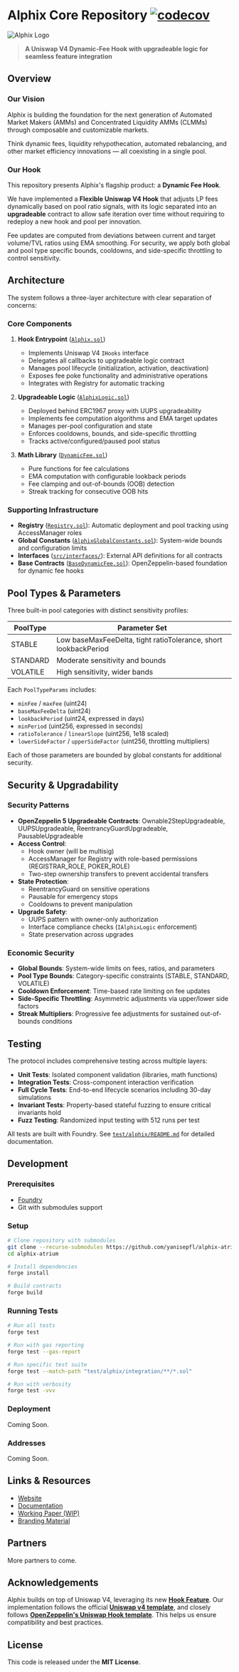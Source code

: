 # Alphix Core Repository  [![codecov](https://codecov.io/github/yanisepfl/alphix-public/graph/badge.svg?token=JX37PW6PZA)](https://codecov.io/github/yanisepfl/alphix-public)

![Alphix Logo](./branding-materials/logos/type/LogoTypeWhite.png)

> **A Uniswap V4 Dynamic-Fee Hook with upgradeable logic for seamless feature integration**


## Overview 


### Our Vision

Alphix is building the foundation for the next generation of Automated Market Makers (AMMs) and Concentrated Liquidity AMMs (CLMMs) through composable and customizable markets.

Think dynamic fees, liquidity rehypothecation, automated rebalancing, and other market efficiency innovations — all coexisting in a single pool.

### Our Hook

This repository presents Alphix's flagship product: a **Dynamic Fee Hook**.

We have implemented a **Flexible Uniswap V4 Hook** that adjusts LP fees dynamically based on pool ratio signals, with its logic separated into an **upgradeable** contract to allow safe iteration over time without requiring to redeploy a new hook and pool per innovation. 

Fee updates are computed from deviations between current and target volume/TVL ratios using EMA smoothing. For security, we apply both global and pool type specific bounds, cooldowns, and side-specific throttling to control sensitivity.

## Architecture

The system follows a three-layer architecture with clear separation of concerns:

### Core Components

1. **Hook Entrypoint** ([`Alphix.sol`](src/Alphix.sol))
   - Implements Uniswap V4 `IHooks` interface
   - Delegates all callbacks to upgradeable logic contract
   - Manages pool lifecycle (initialization, activation, deactivation)
   - Exposes fee poke functionality and administrative operations
   - Integrates with Registry for automatic tracking

2. **Upgradeable Logic** ([`AlphixLogic.sol`](src/AlphixLogic.sol))
   - Deployed behind ERC1967 proxy with UUPS upgradeability
   - Implements fee computation algorithms and EMA target updates
   - Manages per-pool configuration and state
   - Enforces cooldowns, bounds, and side-specific throttling
   - Tracks active/configured/paused pool status

3. **Math Library** ([`DynamicFee.sol`](src/libraries/DynamicFee.sol))
   - Pure functions for fee calculations
   - EMA computation with configurable lookback periods
   - Fee clamping and out-of-bounds (OOB) detection
   - Streak tracking for consecutive OOB hits

### Supporting Infrastructure

- **Registry** ([`Registry.sol`](src/Registry.sol)): Automatic deployment and pool tracking using AccessManager roles
- **Global Constants** ([`AlphixGlobalConstants.sol`](src/libraries/AlphixGlobalConstants.sol)): System-wide bounds and configuration limits
- **Interfaces** ([`src/interfaces/`](src/interfaces/)): External API definitions for all contracts
- **Base Contracts** ([`BaseDynamicFee.sol`](src/BaseDynamicFee.sol)): OpenZeppelin-based foundation for dynamic fee hooks

## Pool Types & Parameters

Three built-in pool categories with distinct sensitivity profiles:

| PoolType  | Parameter Set                  |
|-----------|--------------------------------|
| STABLE    | Low baseMaxFeeDelta, tight ratioTolerance, short lookbackPeriod |
| STANDARD  | Moderate sensitivity and bounds |
| VOLATILE  | High sensitivity, wider bands   |

Each `PoolTypeParams` includes:

- `minFee` / `maxFee` (uint24)
- `baseMaxFeeDelta` (uint24)  
- `lookbackPeriod` (uint24, expressed in days)  
- `minPeriod` (uint256, expressed in seconds)  
- `ratioTolerance` / `linearSlope` (uint256, 1e18 scaled)  
- `lowerSideFactor` / `upperSideFactor` (uint256, throttling multipliers)

Each of those parameters are bounded by global constants for additional security.

## Security & Upgradability

### Security Patterns

- **OpenZeppelin 5 Upgradeable Contracts**: Ownable2StepUpgradeable, UUPSUpgradeable, ReentrancyGuardUpgradeable, PausableUpgradeable
- **Access Control**:
  - Hook owner (will be multisig)
  - AccessManager for Registry with role-based permissions (REGISTRAR_ROLE, POKER_ROLE)
  - Two-step ownership transfers to prevent accidental transfers
- **State Protection**:
  - ReentrancyGuard on sensitive operations
  - Pausable for emergency stops
  - Cooldowns to prevent manipulation
- **Upgrade Safety**:
  - UUPS pattern with owner-only authorization
  - Interface compliance checks (`IAlphixLogic` enforcement)
  - State preservation across upgrades

### Economic Security

- **Global Bounds**: System-wide limits on fees, ratios, and parameters
- **Pool Type Bounds**: Category-specific constraints (STABLE, STANDARD, VOLATILE)
- **Cooldown Enforcement**: Time-based rate limiting on fee updates
- **Side-Specific Throttling**: Asymmetric adjustments via upper/lower side factors
- **Streak Multipliers**: Progressive fee adjustments for sustained out-of-bounds conditions

## Testing

The protocol includes comprehensive testing across multiple layers:

- **Unit Tests**: Isolated component validation (libraries, math functions)
- **Integration Tests**: Cross-component interaction verification
- **Full Cycle Tests**: End-to-end lifecycle scenarios including 30-day simulations
- **Invariant Tests**: Property-based stateful fuzzing to ensure critical invariants hold
- **Fuzz Testing**: Randomized input testing with 512 runs per test

All tests are built with Foundry. See [`test/alphix/README.md`](test/alphix/README.md) for detailed documentation.

## Development

### Prerequisites

- [Foundry](https://book.getfoundry.sh/getting-started/installation)
- Git with submodules support

### Setup

```bash
# Clone repository with submodules
git clone --recurse-submodules https://github.com/yanisepfl/alphix-atrium.git
cd alphix-atrium

# Install dependencies
forge install

# Build contracts
forge build
```

### Running Tests

```bash
# Run all tests
forge test

# Run with gas reporting
forge test --gas-report

# Run specific test suite
forge test --match-path "test/alphix/integration/**/*.sol"

# Run with verbosity
forge test -vvv
```

### Deployment

Coming Soon.

### Addresses

Coming Soon.

## Links & Resources

- [Website](https://www.alphix.fi/)
- [Documentation](https://alphix.gitbook.io/docs)
- [Working Paper (WIP)](./Alphix_Working_Paper.pdf)
- [Branding Material](./branding-materials/)

## Partners

More partners to come.

## Acknowledgements

Alphix builds on top of Uniswap V4, leveraging its new **[Hook Feature](#hooks)**. Our implementation follows the official **[Uniswap v4 template](https://github.com/uniswapfoundation/v4-template)**, and closely follows **[OpenZeppelin's Uniswap Hook template](https://github.com/OpenZeppelin/uniswap-hooks)**. This helps us ensure compatibility and best practices.

## License

This code is released under the **MIT License**.